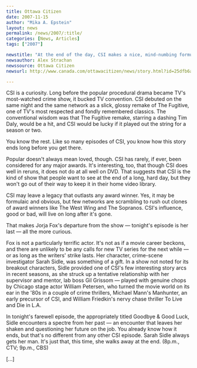 ```yaml
---
title: Ottawa Citizen 
date: 2007-11-15
author: "Mika A. Epstein"
layout: news
permalink: /news/2007/:title/
categories: [News, Articles]
tags: ["2007"]

newstitle: "At the end of the day, CSI makes a nice, mind-numbing formula  "
newsauthor: Alex Strachan  
newssource: Ottawa Citizen  
newsurl: http://www.canada.com/ottawacitizen/news/story.html?id=25dfb6a3-be7e-41f4-aa93-f7a77848176b 

---
```

CSI is a curiosity. Long before the popular procedural drama became TV's most-watched crime show, it bucked TV convention. CSI debuted on the same night and the same network as a slick, glossy remake of The Fugitive, one of TV's most respected and fondly remembered classics. The conventional wisdom was that The Fugitive remake, starring a dashing Tim Daly, would be a hit, and CSI would be lucky if it played out the string for a season or two.

You know the rest. Like so many episodes of CSI, you know how this story ends long before you get there.

Popular doesn't always mean loved, though. CSI has rarely, if ever, been considered for any major awards. It's interesting, too, that though CSI does well in reruns, it does not do at all well on DVD. That suggests that CSI is the kind of show that people want to see at the end of a long, hard day, but they won't go out of their way to keep it in their home video library.

CSI may leave a legacy that outlasts any award winner. Yes, it may be formulaic and obvious, but few networks are scrambling to rush out clones of award winners like The West Wing and The Sopranos. CSI's influence, good or bad, will live on long after it's gone.

That makes Jorja Fox's departure from the show &#8212; tonight's episode is her last &#8212; all the more curious.

Fox is not a particularly terrific actor. It's not as if a movie career beckons, and there are unlikely to be any calls for new TV series for the next while &#8212; or as long as the writers' strike lasts. Her character, crime-scene investigator Sarah Sidle, was something of a gift. In a show not noted for its breakout characters, Sidle provided one of CSI's few interesting story arcs in recent seasons, as she struck up a tentative relationship with her supervisor and mentor, lab boss Gil Grissom &#8212; played with genuine chops by Chicago stage actor William Petersen, who turned the movie world on its ear in the '80s in a couple of crime thrillers, Michael Mann's Manhunter, an early precursor of CSI, and William Friedkin's nervy chase thriller To Live and Die in L.A.

In tonight's farewell episode, the appropriately titled Goodbye & Good Luck, Sidle encounters a spectre from her past &#8212; an encounter that leaves her shaken and questioning her future on the job. You already know how it ends, but that's no different from any other CSI episode. Sarah Sidle always gets her man. It's just that, this time, she walks away at the end. (8p.m., CTV; 9p.m., CBS)

[...]  

